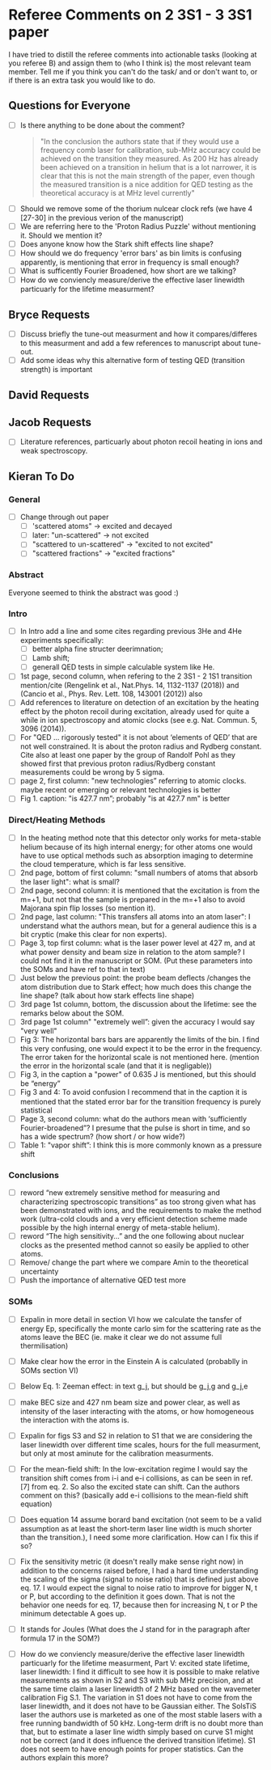 # Referee Comments on 2 3S1 - 3 3S1 paper
I have tried to distill the referee comments into actionable tasks (looking at you referee B) and assign them to (who I think is) the most relevant team member. Tell me if you think you can't do the task/ and or don't want to, or if there is an extra task you would like to do.

## Questions for Everyone
- [ ] Is there anything to be done about the comment? 
    > "In the conclusion the authors state that if they would use a frequency comb laser for calibration, sub-MHz accuracy could be achieved on the transition they measured. As 200 Hz has already been achieved on a transition in helium that is a lot narrower, it is clear that this is not the main strength of the paper, even though the measured transition is a nice addition for QED testing as the theoretical accuracy is at MHz level currently"
- [ ] Should we remove some of the thorium nulcear clock refs (we have 4 [27-30] in the previous verion of the manuscript)
- [ ] We are referring here to the 'Proton Radius Puzzle' without mentioning it. Should we mention it?
- [ ] Does anyone know how the Stark shift effects line shape?
- [ ] How should we do frequency 'error bars' as bin limits is confusing apparently, is mentioning that error in frequency is small enough?
- [ ] What is sufficently Fourier Broadened, how short are we talking?
- [ ] How do we conviencly measure/derive the effective laser linewidth particuarly for the lifetime measurment?

## Bryce Requests
- [ ] Discuss briefly the tune-out measurment and how it compares/differes to this measurment and add a few references to manuscript about tune-out.
- [ ] Add some ideas why this alternative form of testing QED (transition strength) is important

## David Requests

## Jacob Requests
- [ ] Literature references, particuarly about photon recoil heating in ions and weak spectroscopy. 

## Kieran To Do
### General
- [ ] Change through out paper  
    - [ ] 'scattered atoms" -> excited and decayed 
    - [ ] later: "un-scattered" -> not excited
    - [ ] "scattered to un-scattered" -> "excited to not excited" 
    - [ ] "scattered fractions" -> "excited fractions"

### Abstract
Everyone seemed to think the abstract was good :)

### Intro
- [ ] In Intro add a line and some cites regarding previous 3He and 4He experiments specifically: 
    - [ ] better alpha fine structer deerimnation; 
    - [ ] Lamb shift; 
    - [ ] generall QED tests in simple calculable system like He.
- [ ] 1st page, second column, when refering to the 2 3S1 - 2 1S1 transition mention/cite (Rengelink et al., Nat.Phys. 14, 1132-1137 (2018)) and (Cancio et al., Phys. Rev. Lett. 108, 143001 (2012)) also
- [ ] Add references to literature on detection of an excitation by the heating effect by the photon recoil during excitation, already used for quite a while in ion spectroscopy and atomic clocks (see e.g. Nat. Commun. 5, 3096 (2014)).
- [ ] For "QED ... rigorously tested" it is not about ‘elements of QED’ that are not well constrained. It is about the proton radius and Rydberg constant. Cite also at least one paper by the group of Randolf Pohl as they showed first that previous proton radius/Rydberg constant measurements could be wrong by 5 sigma.
- [ ] page 2, first column: "new technologies” referring to atomic clocks. maybe recent or emerging or relevant technologies is better
- [ ] Fig 1. caption: "is 427.7 nm”; probably "is at 427.7 nm" is better

### Direct/Heating Methods
- [ ] In the heating method note that this detector only works for meta-stable helium because of its high internal energy; for other atoms one would have to use optical methods such as absorption imaging to determine the cloud temperature, which is far less sensitive.
- [ ] 2nd page, bottom of first column: "small numbers of atoms that absorb the laser light": what is small?
- [ ] 2nd page, second column: it is mentioned that the excitation is from the m=+1, but not that the sample is prepared in the m=+1 also to avoid Majorana spin flip losses (so mention it).
- [ ] 2nd page, last column: "This transfers all atoms into an atom laser": I understand what the authors mean, but for a general audience this is a bit cryptic (make this clear for non experts).
- [ ] Page 3, top first column: what is the laser power level at 427 m, and at what power density and beam size in relation to the atom sample? I could not find it in the manuscript or SOM. (Put these parameters into the SOMs and have ref to that in text)
- [ ] Just below the previous point: the probe beam deflects /changes the atom distribution due to Stark effect; how much does this change the line shape? (talk about how stark effects line shape)
- [ ] 3rd page 1st column, bottom, the discussion about the lifetime: see the remarks below about the SOM.
- [ ] 3rd page 1st column" "extremely well”: given the accuracy I would say "very well"
- [ ] Fig 3: The horizontal bars bars are apparently the limits of the bin. I find this very confusing, one would expect it to be the error in the frequency. The error taken for the horizontal scale is not mentioned here. (mention the error in the horizontal scale (and that it is negligable))
- [ ] Fig 3, in the caption a "power" of 0.635 J is mentioned, but this should be “energy”
- [ ] Fig 3 and 4: To avoid confusion I recommend that in the caption it is mentioned that the stated error bar for the transition frequency is purely statistical
- [ ] Page 3, second column: what do the authors mean with ‘sufficiently Fourier-broadened”? I presume that the pulse is short in time, and so has a wide spectrum? (how short / or how wide?)
- [ ] Table 1: "vapor shift”: I think this is more commonly known as a pressure shift

### Conclusions
- [ ] reword “new extremely sensitive method for measuring and characterizing spectroscopic transitions” as too strong given what has been demonstrated with ions, and the requirements to make the method work (ultra-cold clouds and a very efficient detection scheme made possible by the high internal energy of meta-stable helium).
- [ ] reword “The high sensitivity…” and the one following about nuclear clocks as the presented method cannot so easily be applied to other atoms.
- [ ] Remove/ change the part where we compare Amin to the theoretical uncertainty
- [ ] Push the importance of alternative QED test more

### SOMs
- [ ] Expalin in more detail in section VI how we calculate the tansfer of energy Ep, specifically the monte carlo sim for the scattering rate as the atoms leave the BEC (ie. make it clear we do not assume full thermilisation)
- [ ] Make clear how the error in the Einstein A is calculated (probablly in SOMs section VI)
- [ ] Below Eq. 1: Zeeman effect: in text g_j, but should be g_j,g and g_j,e
- [ ] make BEC size and 427 nm beam size and power clear, as well as intensity of the laser interacting with the atoms, or how homogeneous the interaction with the atoms is.
- [ ] Expalin for figs S3 and S2 in relation to S1 that we are considering the laser linewidth over different time scales, hours for the full measurment, but only at most aminute for the calibration measurments.
- [ ] For the mean-field shift: In the low-excitation regime I would say the transition shift comes from i-i and e-i collisions, as can be seen in ref. [7] from eq. 2. So also the excited state can shift. Can the authors comment on this? (basically add e-i collisions to the mean-field shift equation)
- [ ] Does equation 14 assume borard band excitation (not seem to be a valid assumption as at least the short-term laser line width is much shorter than the transition.), I need some more clarification. How can I fix this if so?
- [ ] Fix the sensitivity metric (it doesn't really make sense right now) in addition to the concerns raised before, I had a hard time understanding the scaling of the sigma (signal to noise ratio) that is defined just above eq. 17. I would expect the signal to noise ratio to improve for bigger N, t or P, but according to the definition it goes down. That is not the behavior one needs for eq. 17, because then for increasing N, t or P the minimum detectable A goes up.
- [ ] It stands for Joules (What does the J stand for in the paragraph after formula 17 in the SOM?)

- [ ] How do we conviencly measure/derive the effective laser linewidth particuarly for the lifetime measurment, Part V: excited state lifetime, laser linewidth: I find it difficult to see how it is possible to make relative measurements as shown in S2 and S3 with sub MHz precision, and at the same time claim a laser linewidth of 2 MHz based on the wavemeter calibration Fig S.1. The variation in S1 does not have to come from the laser linewidth, and it does not have to be Gaussian either. The SolsTiS laser the authors use is marketed as one of the most stable lasers with a free running bandwidth of 50 kHz. Long-term drift is no doubt more than that, but to estimate a laser line width simply based on curve S1 might not be  correct (and it does influence the derived transition lifetime). S1 does not seem to have enough points for proper statistics. Can the authors explain this more?

